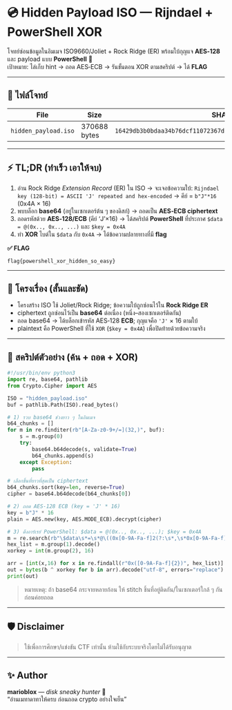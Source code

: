 # 💿 Hidden Payload ISO — Rijndael + PowerShell XOR

โจทย์ซ่อนข้อมูลในอิมเมจ ISO9660/Joliet + Rock Ridge (ER) พร้อมใบ้กุญแจ **AES‑128** และ payload แบบ **PowerShell** 🧩  
เป้าหมาย: ไล่เก็บ hint → ถอด AES‑ECB → รันขั้นตอน XOR ตามสคริปต์ → ได้ **FLAG**

---

## 📁 ไฟล์โจทย์

| File | Size | SHA-256 |
|------|------|---------|
| `hidden_payload.iso` | 370688 bytes | `16429db3b0bdaa34b76dcf11072367d1133be0bd5407afa4fe4293aa46cb523c` |

---

## ⚡ TL;DR (ทำเร็ว เอาให้จบ)

1) อ่าน Rock Ridge *Extension Record* (ER) ใน ISO → จะเจอข้อความใบ้:   `Rijndael key (128-bit) = ASCII 'J' repeated and hex-encoded`  → คีย์ = `b"J"*16` (0x4A × 16)  
2) พบบล็อก **base64** (อยู่ในเซกเตอร์ต้น ๆ ของดิสก์) → ถอดเป็น **AES‑ECB ciphertext**  
3) ถอดรหัสด้วย **AES‑128/ECB** (คีย์ ‘J’×16) → ได้สคริปต์ **PowerShell** ที่ประกาศ   `$data = @(0x.., 0x.., ...)` และ `$key = 0x4A`  
4) ทำ **XOR** ไบต์ใน `$data` กับ `0x4A` → ได้ข้อความปลายทางที่มี **flag**

**✅ FLAG**
```
flag{powershell_xor_hidden_so_easy}
```

---

## 🧠 โครงเรื่อง (สั้นและชัด)

- โครงสร้าง ISO ใช้ Joliet/Rock Ridge; ข้อความใบ้ถูกซ่อนไว้ใน **Rock Ridge ER**  
- ciphertext ถูกซ่อนไว้เป็น **base64** ต่อเนื่อง (หนึ่ง–สองเซกเตอร์ติดกัน)  
- ถอด base64 → ได้บล็อกเข้ารหัส AES‑128 **ECB**; กุญแจคือ `'J'` × 16 ตามใบ้  
- plaintext คือ PowerShell ที่ใช้ `XOR` (`$key = 0x4A`) เพื่อปิดท้ายด้วยข้อความจริง

---

## 🐍 สคริปต์ตัวอย่าง (ค้น + ถอด + XOR)

```python
#!/usr/bin/env python3
import re, base64, pathlib
from Crypto.Cipher import AES

ISO = "hidden_payload.iso"
buf = pathlib.Path(ISO).read_bytes()

# 1) รวบ base64 ช่วงยาว ๆ ในอิมเมจ
b64_chunks = []
for m in re.finditer(rb"[A-Za-z0-9+/=](32,)", buf):
    s = m.group(0)
    try:
        base64.b64decode(s, validate=True)
        b64_chunks.append(s)
    except Exception:
        pass

# เลือกชิ้นที่ยาวที่สุดเป็น ciphertext
b64_chunks.sort(key=len, reverse=True)
cipher = base64.b64decode(b64_chunks[0])

# 2) ถอด AES-128 ECB (key = 'J' * 16)
key = b"J" * 16
plain = AES.new(key, AES.MODE_ECB).decrypt(cipher)

# 3) ดึงอาร์เรย์ PowerShell: $data = @(0x.., 0x.., ...); $key = 0x4A
m = re.search(rb"\$data\s*=\s*@\((0x[0-9A-Fa-f]2(?:\s*,\s*0x[0-9A-Fa-f]2)*)\).*?\$key\s*=\s*0x([0-9A-Fa-f]{2})", plain, re.S)
hex_list = m.group(1).decode()
xorkey = int(m.group(2), 16)

arr = [int(x,16) for x in re.findall(r"0x([0-9A-Fa-f]{2})", hex_list)]
out = bytes(b ^ xorkey for b in arr).decode("utf-8", errors="replace")
print(out)
```

> หมายเหตุ: ถ้า base64 กระจายหลายก้อน ให้ stitch ชิ้นที่อยู่ติดกัน/ในเซกเตอร์ใกล้ ๆ กันก่อนค่อยถอด

---

## 🛡️ Disclaimer

> ใช้เพื่อการศึกษา/แข่งขัน CTF เท่านั้น ห้ามใช้กับระบบจริงโดยไม่ได้รับอนุญาต

---

## ✨ Author

**marioblox** — *disk sneaky hunter* 🐾  
“อ่านเมทาดาทาให้ครบ ก่อนถอด crypto อย่างใจเย็น”
